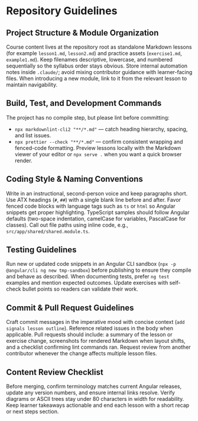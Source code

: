 # Repository Guidelines

## Project Structure & Module Organization
Course content lives at the repository root as standalone Markdown lessons (for example `lesson1.md`, `lesson2.md`) and practice assets (`exercise1.md`, `example1.md`). Keep filenames descriptive, lowercase, and numbered sequentially so the syllabus order stays obvious. Store internal automation notes inside `.claude/`; avoid mixing contributor guidance with learner-facing files. When introducing a new module, link to it from the relevant lesson to maintain navigability.

## Build, Test, and Development Commands
The project has no compile step, but please lint before committing:
- `npx markdownlint-cli2 "**/*.md"` — catch heading hierarchy, spacing, and list issues.
- `npx prettier --check "**/*.md"` — confirm consistent wrapping and fenced-code formatting.
Preview lessons locally with the Markdown viewer of your editor or `npx serve .` when you want a quick browser render.

## Coding Style & Naming Conventions
Write in an instructional, second-person voice and keep paragraphs short. Use ATX headings (`#`, `##`) with a single blank line before and after. Favor fenced code blocks with language tags such as ```ts``` or ```html``` so Angular snippets get proper highlighting. TypeScript samples should follow Angular defaults (two-space indentation, camelCase for variables, PascalCase for classes). Call out file paths using inline code, e.g., `src/app/shared/shared.module.ts`.

## Testing Guidelines
Run new or updated code snippets in an Angular CLI sandbox (`npx -p @angular/cli ng new tmp-sandbox`) before publishing to ensure they compile and behave as described. When documenting tests, prefer `ng test` examples and mention expected outcomes. Update exercises with self-check bullet points so readers can validate their work.

## Commit & Pull Request Guidelines
Craft commit messages in the imperative mood with concise context (`add signals lesson outline`). Reference related issues in the body when applicable. Pull requests should include: a summary of the lesson or exercise change, screenshots for rendered Markdown when layout shifts, and a checklist confirming lint commands ran. Request review from another contributor whenever the change affects multiple lesson files.

## Content Review Checklist
Before merging, confirm terminology matches current Angular releases, update any version numbers, and ensure internal links resolve. Verify diagrams or ASCII trees stay under 80 characters in width for readability. Keep learner takeaways actionable and end each lesson with a short recap or next steps section.
